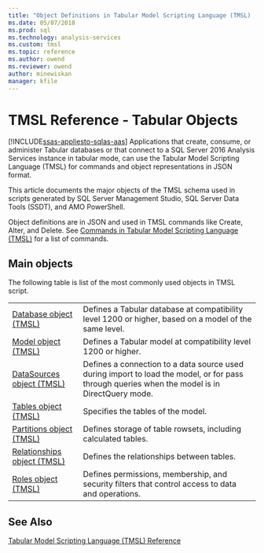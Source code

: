 ```yaml
---
title: "Object Definitions in Tabular Model Scripting Language (TMSL) | Microsoft Docs"
ms.date: 05/07/2018
ms.prod: sql
ms.technology: analysis-services
ms.custom: tmsl
ms.topic: reference
ms.author: owend
ms.reviewer: owend
author: minewiskan
manager: kfile
---
```

# TMSL Reference - Tabular Objects
[!INCLUDE[ssas-appliesto-sqlas-aas](../../includes/ssas-appliesto-sqlas-aas.md)]
  Applications that create, consume, or administer Tabular databases or that connect to a SQL Server 2016 Analysis Services instance in tabular mode, can use the Tabular Model Scripting Language (TMSL) for commands and object representations in JSON format.  
  
 This article documents the major objects of the TMSL schema used in scripts generated by SQL Server Management Studio, SQL Server Data Tools (SSDT), and AMO PowerShell.  
  
 Object definitions are in JSON and used in TMSL commands like Create, Alter, and Delete. See [Commands in Tabular Model Scripting Language &#40;TMSL&#41;](../../analysis-services/tabular-models-scripting-language-commands/tmsl-reference-commands.md) for a list of commands.  
  
## Main objects  
 The following table is list of the most commonly used objects in TMSL script.  
  
|||  
|-|-|  
|[Database object &#40;TMSL&#41;](../../analysis-services/tabular-models-scripting-language-objects/database-object-tmsl.md)|Defines a Tabular database at compatibility level 1200 or higher, based on a model of the same level.|  
|[Model object &#40;TMSL&#41;](../../analysis-services/tabular-models-scripting-language-objects/model-object-tmsl.md)|Defines a Tabular model at compatibility level 1200 or higher.|  
|[DataSources object &#40;TMSL&#41;](../../analysis-services/tabular-models-scripting-language-objects/datasources-object-tmsl.md)|Defines a connection to a data source used during import to load the model, or for pass through queries when the model is in DirectQuery mode.|  
|[Tables object &#40;TMSL&#41;](../../analysis-services/tabular-models-scripting-language-objects/tables-object-tmsl.md)|Specifies the tables of the model.|  
|[Partitions object &#40;TMSL&#41;](../../analysis-services/tabular-models-scripting-language-objects/partitions-object-tmsl.md)|Defines storage of table rowsets, including calculated tables.|  
|[Relationships object &#40;TMSL&#41;](../../analysis-services/tabular-models-scripting-language-objects/relationships-object-tmsl.md)|Defines the relationships between tables.|  
|[Roles object &#40;TMSL&#41;](../../analysis-services/tabular-models-scripting-language-objects/roles-object-tmsl.md)|Defines permissions, membership, and security filters that control access to data and operations.|  
  
## See Also  
 [Tabular Model Scripting Language &#40;TMSL&#41; Reference](../../analysis-services/tabular-model-scripting-language-tmsl-reference.md)  
  
  

